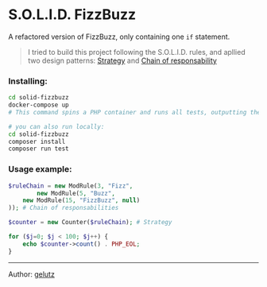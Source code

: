 # S.O.L.I.D. FizzBuzz
A refactored version of FizzBuzz, only containing one `if` statement.

> I tried to build this project following the S.O.L.I.D. rules, and apllied two design patterns: [Strategy](https://refactoring.guru/design-patterns/strategy) and [Chain of responsability](https://refactoring.guru/design-patterns/chain-of-responsibility)


### Installing:
```bash
cd solid-fizzbuzz
docker-compose up
# This command spins a PHP container and runs all tests, outputting the results to the terminal. 

# you can also run locally:
cd solid-fizzbuzz
composer install
composer run test
```

### Usage example:
```php
$ruleChain = new ModRule(3, "Fizz", 
        new ModRule(5, "Buzz", 
    new ModRule(15, "FizzBuzz", null) 
)); # Chain of responsabilities

$counter = new Counter($ruleChain); # Strategy

for ($j=0; $j < 100; $j++) { 
    echo $counter->count() . PHP_EOL;
}
```
-----------
Author: [gelutz](https://github.com/gelutz)